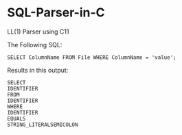 # SQL-Parser-in-C
LL(1) Parser using C11

The Following SQL:
```<SQL>
SELECT ColumnName FROM File WHERE ColumnName = 'value';
```
Results in this output:

```
SELECT        
IDENTIFIER    
FROM
IDENTIFIER    
WHERE
IDENTIFIER    
EQUALS        
STRING_LITERALSEMICOLON
```
